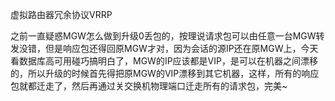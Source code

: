 虚拟路由器冗余协议VRRP

之前一直疑惑MGW怎么做到升级0丢包的，按理说请求包可以由任意一台MGW转发没错，但是响应包还得回原MGW才对，因为会话的源IP还在原MGW上，今天看数据库高可用碰巧搞明白了，MGW的IP应该都是VIP，是可以在机器之间漂移的，所以升级的时候首先得把原MGW的VIP漂移到其它机器，这样，所有的响应包就都迁走了，然后再通过关交换机物理端口迁走所有的请求包，完美~